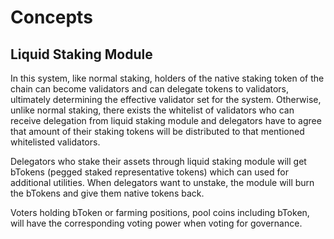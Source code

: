 <!-- order: 1 -->

# Concepts

## Liquid Staking Module

In this system, like normal staking, holders of the native staking token of the chain can become validators and can delegate tokens to validators, ultimately determining the effective validator set for the system. Otherwise, unlike normal staking, there exists the whitelist of validators who can receive delegation from liquid staking module and delegators have to agree that amount of their staking tokens will be distributed to that mentioned whitelisted validators.

Delegators who stake their assets through liquid staking module will get bTokens (pegged staked representative tokens) which can used for additional utilities. When delegators want to unstake, the module will burn the bTokens and give them native tokens back.

Voters holding bToken or farming positions, pool coins including bToken, will have the corresponding voting power when voting for governance.
